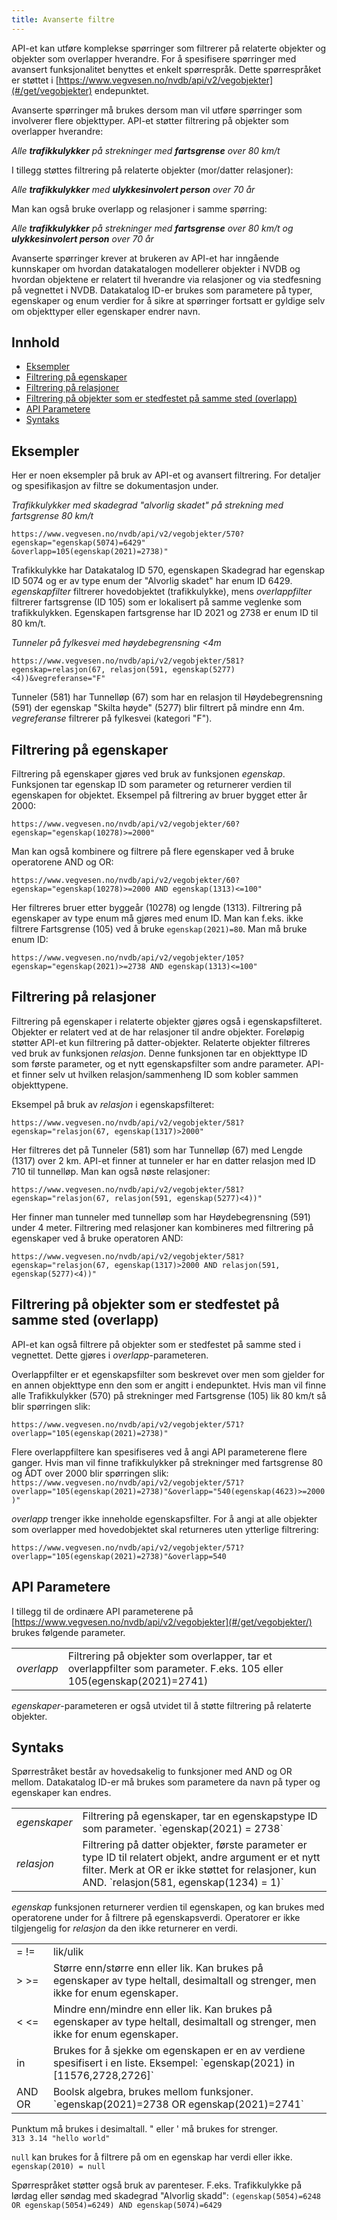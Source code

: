 ```yaml
---
title: Avanserte filtre
---
```

API-et kan utføre komplekse spørringer som filtrerer på relaterte objekter og objekter som overlapper hverandre. For å spesifisere spørringer med avansert funksjonalitet benyttes et enkelt spørrespråk. Dette spørrespråket er støttet i [https://www.vegvesen.no/nvdb/api/v2/vegobjekter](#/get/vegobjekter) endepunktet.

Avanserte spørringer må brukes dersom man vil utføre spørringer som involverer flere objekttyper. API-et støtter filtrering på objekter som overlapper hverandre:

_Alle **trafikkulykker** på strekninger med **fartsgrense** over 80 km/t_

I tillegg støttes filtrering på relaterte objekter (mor/datter relasjoner):

_Alle **trafikkulykker** med **ulykkesinvolert person** over 70 år_

Man kan også bruke overlapp og relasjoner i samme spørring:

_Alle **trafikkulykker** på strekninger med **fartsgrense** over 80 km/t og **ulykkesinvolert person** over 70 år_

Avanserte spørringer krever at brukeren av API-et har inngående kunnskaper om hvordan datakatalogen modellerer objekter i NVDB og hvordan objektene er relatert til hverandre via relasjoner og via stedfesning på vegnettet i NVDB. Datakatalog ID-er brukes som parametere på typer, egenskaper og enum verdier for å sikre at spørringer fortsatt er gyldige selv om objekttyper eller egenskaper endrer navn.

## Innhold

*   [Eksempler](#eksempler)
*   [Filtrering på egenskaper](#egenskaper)
*   [Filtrering på relasjoner](#relasjoner)
*   [Filtrering på objekter som er stedfestet på samme sted (overlapp)](#overlapp)
*   [API Parametere](#parametere)
*   [Syntaks](#syntaks)

## Eksempler

Her er noen eksempler på bruk av API-et og avansert filtrering. For detaljer og spesifikasjon av filtre se dokumentasjon under.

_Trafikkulykker med skadegrad "alvorlig skadet" på strekning med fartsgrense 80 km/t_

```
https://www.vegvesen.no/nvdb/api/v2/vegobjekter/570?egenskap="egenskap(5074)=6429"  
&overlapp=105(egenskap(2021)=2738)"
```
Trafikkulykke har Datakatalog ID 570, egenskapen Skadegrad har egenskap ID 5074 og er av type enum der "Alvorlig skadet" har enum ID 6429\. _egenskapfilter_ filtrerer hovedobjektet (trafikkulykke), mens _overlappfilter_ filtrerer fartsgrense (ID 105) som er lokalisert på samme veglenke som trafikkulykken. Egenskapen fartsgrense har ID 2021 og 2738 er enum ID til 80 km/t.

_Tunneler på fylkesvei med høydebegrensning <4m_

```
https://www.vegvesen.no/nvdb/api/v2/vegobjekter/581?egenskap=relasjon(67, relasjon(591, egenskap(5277)<4))&vegreferanse="F"
```

Tunneler (581) har Tunnelløp (67) som har en relasjon til Høydebegrensning (591) der egenskap "Skilta høyde" (5277) blir filtrert på mindre enn 4m. _vegreferanse_ filtrerer på fylkesvei (kategori "F").

## Filtrering på egenskaper

Filtrering på egenskaper gjøres ved bruk av funksjonen _egenskap_. Funksjonen tar egenskap ID som parameter og returnerer verdien til egenskapen for objektet. Eksempel på filtrering av bruer bygget etter år 2000:

```
https://www.vegvesen.no/nvdb/api/v2/vegobjekter/60?egenskap="egenskap(10278)>=2000"
```

Man kan også kombinere og filtrere på flere egenskaper ved å bruke operatorene AND og OR:

```
https://www.vegvesen.no/nvdb/api/v2/vegobjekter/60?egenskap="egenskap(10278)>=2000 AND egenskap(1313)<=100"
```

Her filtreres bruer etter byggeår (10278) og lengde (1313). Filtrering på egenskaper av type enum må gjøres med enum ID. Man kan f.eks. ikke filtrere Fartsgrense (105) ved å bruke `egenskap(2021)=80`. Man må bruke enum ID:

```
https://www.vegvesen.no/nvdb/api/v2/vegobjekter/105?egenskap="egenskap(2021)>=2738 AND egenskap(1313)<=100"
```

## Filtrering på relasjoner

Filtrering på egenskaper i relaterte objekter gjøres også i egenskapsfilteret. Objekter er relatert ved at de har relasjoner til andre objekter. Foreløpig støtter API-et kun filtrering på datter-objekter. Relaterte objekter filtreres ved bruk av funksjonen _relasjon_. Denne funksjonen tar en objekttype ID som første parameter, og et nytt egenskapsfilter som andre parameter. API-et finner selv ut hvilken relasjon/sammenheng ID som kobler sammen objekttypene.

Eksempel på bruk av _relasjon_ i egenskapsfilteret:

```
https://www.vegvesen.no/nvdb/api/v2/vegobjekter/581?egenskap="relasjon(67, egenskap(1317)>2000"
```

Her filtreres det på Tunneler (581) som har Tunnelløp (67) med Lengde (1317) over 2 km. API-et finner at tunneler er har en datter relasjon med ID 710 til tunnelløp. Man kan også nøste relasjoner:

```
https://www.vegvesen.no/nvdb/api/v2/vegobjekter/581?egenskap="relasjon(67, relasjon(591, egenskap(5277)<4))"
```
Her finner man tunneler med tunnelløp som har Høydebegrensning (591) under 4 meter. Filtrering med relasjoner kan kombineres med filtrering på egenskaper ved å bruke operatoren AND:

```
https://www.vegvesen.no/nvdb/api/v2/vegobjekter/581?egenskap="relasjon(67, egenskap(1317)>2000 AND relasjon(591, egenskap(5277)<4))"
```

## Filtrering på objekter som er stedfestet på samme sted (overlapp)

API-et kan også filtrere på objekter som er stedfestet på samme sted i vegnettet. Dette gjøres i _overlapp_-parameteren.

Overlappfilter er et egenskapsfilter som beskrevet over men som gjelder for en annen objekttype enn den som er angitt i endepunktet. Hvis man vil finne alle Trafikkulykker (570) på strekninger med Fartsgrense (105) lik 80 km/t så blir spørringen slik:

```
https://www.vegvesen.no/nvdb/api/v2/vegobjekter/571?overlapp="105(egenskap(2021)=2738)"
```


Flere overlappfiltere kan spesifiseres ved å angi API parameterene flere ganger. Hvis man vil finne trafikkulykker på strekninger med fartsgrense 80 og ÅDT over 2000 blir spørringen slik: `https://www.vegvesen.no/nvdb/api/v2/vegobjekter/571?overlapp="105(egenskap(2021)=2738)"&overlapp="540(egenskap(4623)>=2000)"`

_overlapp_ trenger ikke inneholde egenskapsfilter. For å angi at alle objekter som overlapper med hovedobjektet skal returneres uten ytterlige filtrering:

```
https://www.vegvesen.no/nvdb/api/v2/vegobjekter/571?overlapp="105(egenskap(2021)=2738)"&overlapp=540
```

## API Parametere

I tillegg til de ordinære API parameterene på [https://www.vegvesen.no/nvdb/api/v2/vegobjekter](#/get/vegobjekter/) brukes følgende parameter.

<table>
<tbody>
<tr>
<td><em>overlapp</em></td>
<td>Filtrering på objekter som overlapper, tar et overlappfilter som parameter. F.eks. 105 eller 105(egenskap(2021)=2741)</td>
</tr>
</tbody>
</table>

_egenskaper_-parameteren er også utvidet til å støtte filtrering på relaterte objekter.

## Syntaks

Spørrestråket består av hovedsakelig to funksjoner med AND og OR mellom. Datakatalog ID-er må brukes som parametere da navn på typer og egenskaper kan endres.

<table>
<tbody>
<tr>
<td><em>egenskaper</em></td>
<td>
Filtrering på egenskaper, tar en egenskapstype ID som parameter.
`egenskap(2021) = 2738`
</td>
</tr>
<tr>
<td><em>relasjon</em></td>
<td>
Filtrering på datter objekter, første parameter er type ID til relatert objekt, andre argument er et nytt filter. Merk at OR er ikke støttet for relasjoner, kun AND.
`relasjon(581, egenskap(1234) = 1)`
</td>
</tr>
</tbody>
</table>

_egenskap_ funksjonen returnerer verdien til egenskapen, og kan brukes med operatorene under for å filtrere på egenskapsverdi. Operatorer er ikke tilgjengelig for _relasjon_ da den ikke returnerer en verdi.

<table>
<tbody>
<tr>
<td>= !=</td>
<td>lik/ulik</td>
</tr>
<tr>
<td>> >=</td>
<td>Større enn/større enn eller lik.  
Kan brukes på egenskaper av type heltall, desimaltall og strenger, men ikke for enum egenskaper.</td>
</tr>
<tr>
<td>< <=</td>
<td>Mindre enn/mindre enn eller lik.  
Kan brukes på egenskaper av type heltall, desimaltall og strenger, men ikke for enum egenskaper.</td>
</tr>
<tr>
<td>in</td>
<td>Brukes for å sjekke om egenskapen er en av verdiene spesifisert i en liste.  
Eksempel: `egenskap(2021) in [11576,2728,2726]`</td>
</tr>
<tr>
<td>AND OR</td>
<td>Boolsk algebra, brukes mellom funksjoner. `egenskap(2021)=2738 OR egenskap(2021)=2741`</td>
</tr>
</tbody>
</table>

Punktum må brukes i desimaltall. " eller ' må brukes for strenger.  
`313 3.14 "hello world"`

`null` kan brukes for å filtrere på om en egenskap har verdi eller ikke. `egenskap(2010) = null`

Spørrespråket støtter også bruk av parenteser. F.eks. Trafikkulykke på lørdag eller søndag med skadegrad "Alvorlig skadd": `(egenskap(5054)=6248 OR egenskap(5054)=6249) AND egenskap(5074)=6429`
